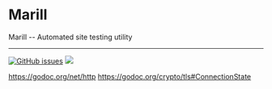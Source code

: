 # Marill
Marill -- Automated site testing utility

--------------------------------------------------------
[![GitHub issues](https://img.shields.io/github/issues/Liamraystanley/Marill.svg)](https://github.com/Liamraystanley/Marill/issues) [![](https://img.shields.io/badge/status-pre--alpha-red.svg)](https://github.com/Liamraystanley/Marill/commits/master)

https://godoc.org/net/http
https://godoc.org/crypto/tls#ConnectionState

